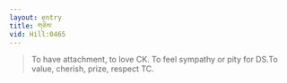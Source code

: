 ```yaml
---
layout: entry
title: གཅེས་
vid: Hill:0465
---
```

> To have attachment, to love CK. To feel sympathy or pity for DS.To value, cherish, prize, respect TC.
